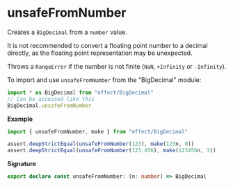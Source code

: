 # unsafeFromNumber

Creates a `BigDecimal` from a `number` value.

It is not recommended to convert a floating point number to a decimal directly,
as the floating point representation may be unexpected.

Throws a `RangeError` if the number is not finite (`NaN`, `+Infinity` or `-Infinity`).

To import and use `unsafeFromNumber` from the "BigDecimal" module:

```ts
import * as BigDecimal from "effect/BigDecimal"
// Can be accessed like this
BigDecimal.unsafeFromNumber
```

**Example**

```ts
import { unsafeFromNumber, make } from "effect/BigDecimal"

assert.deepStrictEqual(unsafeFromNumber(123), make(123n, 0))
assert.deepStrictEqual(unsafeFromNumber(123.456), make(123456n, 3))
```

**Signature**

```ts
export declare const unsafeFromNumber: (n: number) => BigDecimal
```
